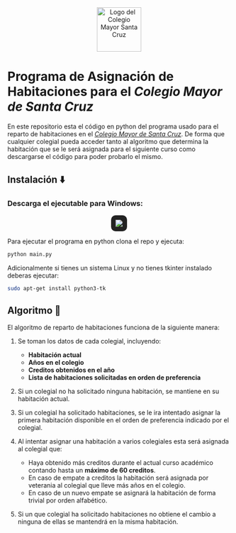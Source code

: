 <div align="center">
  <img src="https://github.com/marcmarant/reparto-habitaciones-sc/raw/master/icon.ico" alt="Logo del Colegio Mayor Santa Cruz" width="100"/>
</div>

# Programa de Asignación de Habitaciones para el *Colegio Mayor de Santa Cruz*

En este repositorio esta el código en python del programa usado para el reparto de habitaciones en el *[Colegio Mayor de Santa Cruz](https://es.wikipedia.org/wiki/Colegio_Mayor_Santa_Cruz)*.
De forma que cualquier colegial pueda acceder tanto al algoritmo que determina la habitación que se le será asignada para el siguiente curso como descargarse el código para poder probarlo el mismo. 

## Instalación ⬇️​

### Descarga el ejecutable para Windows:
<p align="center">
  <a href="https://github.com/TU_USUARIO/TU_REPO/releases/download/v1.0.0/reparto_habitaciones_sc.exe" target="_blank">
    <img src="https://img.shields.io/badge/Descargar-main.exe-blue?style=for-the-badge&logo=windows" style="border-radius: 10px; background: #222; padding: 10px;">
  </a>
</p>

Para ejecutar el programa en python clona el repo y ejecuta:
```bash
python main.py
```
Adicionalmente si tienes un sistema Linux y no tienes tkinter instalado deberas ejecutar:
```bash
sudo apt-get install python3-tk
```

## Algoritmo 📜

El algoritmo de reparto de habitaciones funciona de la siguiente manera:

1.  Se toman los datos de cada colegial, incluyendo:
    - **Habitación actual**
    - **Años en el colegio**
    - **Creditos obtenidos en el año**
    - **Lista de habitaciones solicitadas en orden de preferencia**

2. Si un colegial no ha solicitado ninguna habitación, se mantiene en su habitación actual.

3. Si un colegial ha solicitado habitaciones, se le ira intentado asignar la primera habitación disponible en el orden de preferencia indicado por el colegial.

4. Al intentar asignar una habitación a varios colegiales esta será asignada al colegial que:
    - Haya obtenido más creditos durante el actual curso académico contando hasta un **máximo de 60 creditos**.
    - En caso de empate a creditos la habitación será asignada por veterania al colegial que lleve más años en el colegio.
    - En caso de un nuevo empate se asignará la habitación de forma trivial por orden alfabético.

5. Si un que colegial ha solicitado habitaciones no obtiene el cambio a ninguna de ellas se mantendrá en la misma habitación.
